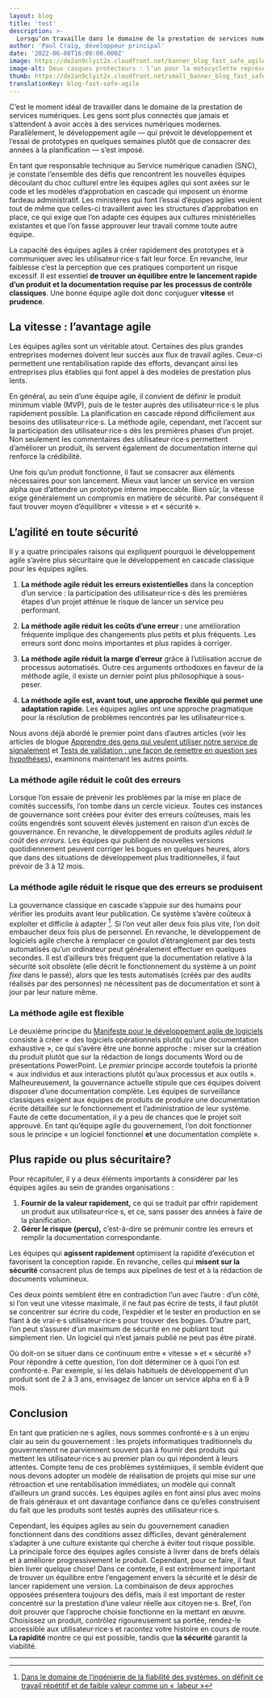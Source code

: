```yaml
---
layout: blog
title: 'test'
description: >-
  Lorsqu’on travaille dans le domaine de la prestation de services numériques au gouvernement, il faut veiller tant à la rapidité qu’à la sécurité. Dans mon équipe agile au Service numérique canadien, le « succès » repose sur cet équilibre. C’est ce qui nous permet de lancer des produits qui répondent aux besoins des gens.
author: 'Paul Craig, développeur principal'
date: '2022-06-08T16:00:00.000Z'
image: https://de2an9clyit2x.cloudfront.net/banner_blog_fast_safe_agile_b003ff8c43.jpg
image-alt: Deux casques protecteurs : l’un pour la motocyclette représentant la vitesse, et l’autre à coque dure signifiant la prudence.
thumb: https://de2an9clyit2x.cloudfront.net/small_banner_blog_fast_safe_agile_b003ff8c43.jpg
translationKey: blog-fast-safe-agile
---
```

C’est le moment idéal de travailler dans le domaine de la prestation de services numériques. Les gens sont plus connectés que jamais et s’attendent à avoir accès à des services numériques modernes. Parallèlement, le développement agile — qui prévoit le développement et l’essai de prototypes en quelques semaines plutôt que de consacrer des années à la planification — s’est imposé. 

En tant que responsable technique au Service numérique canadien (SNC), je constate l’ensemble des défis que rencontrent les nouvelles équipes découlant du choc culturel entre les équipes agiles qui sont axées sur le code et les modèles d’approbation en cascade qui imposent un énorme fardeau administratif. Les ministères qui font l’essai d’équipes agiles veulent tout de même que celles-ci travaillent avec les structures d’approbation en place, ce qui exige que l’on adapte ces équipes aux cultures ministérielles existantes et que l’on fasse approuver leur travail comme toute autre équipe.

La capacité des équipes agiles à créer rapidement des prototypes et à communiquer avec les utilisateur·rice·s fait leur force. En revanche, leur faiblesse c’est la perception que ces pratiques comportent un risque excessif. Il est essentiel **de trouver un équilibre entre le lancement rapide d’un produit et la documentation requise par les processus de contrôle classiques**. Une bonne équipe agile doit donc conjuguer **vitesse** et **prudence**.

## La vitesse : l’avantage agile

Les équipes agiles sont un véritable atout. Certaines des plus grandes entreprises modernes doivent leur succès aux flux de travail agiles. Ceux-ci permettent une rentabilisation rapide des efforts, devançant ainsi les entreprises plus établies qui font appel à des modèles de prestation plus lents. 

En général, au sein d’une équipe agile, il convient de définir le produit minimum viable (MVP), puis de le tester auprès des utilisateur·rice·s le plus rapidement possible. La planification en cascade répond difficilement aux besoins des utilisateur·rice·s. La méthode agile, cependant, met l’accent sur la participation des utilisateur·rice·s dès les premières phases d’un projet. Non seulement les commentaires des utilisateur·rice·s permettent d’améliorer un produit, ils servent également de documentation interne qui renforce la crédibilité. 

Une fois qu’un produit fonctionne, il faut se consacrer aux éléments nécessaires pour son lancement. Mieux vaut lancer un service en version alpha que d’attendre un prototype interne impeccable. Bien sûr, la vitesse exige généralement un compromis en matière de sécurité. Par conséquent il faut trouver moyen d’équilibrer « vitesse » et « sécurité ». 

## L’agilité en toute sécurité

Il y a quatre principales raisons qui expliquent pourquoi le développement agile s’avère plus sécuritaire que le développement en cascade classique pour les équipes agiles.

1. **La méthode agile réduit les erreurs existentielles** dans la conception d’un service : la participation des utilisateur·rice·s dès les premières étapes d’un projet atténue le risque de lancer un service peu performant.

2. **La méthode agile réduit les coûts d’une erreur :** une amélioration fréquente implique des changements plus petits et plus fréquents. Les erreurs sont donc moins importantes et plus rapides à corriger.

3. **La méthode agile réduit la marge d’erreur** grâce à l’utilisation accrue de processus automatisés. Outre ces arguments orthodoxes en faveur de la méthode agile, il existe un dernier point plus philosophique à sous-peser.

4. **La méthode agile est, avant tout, une approche flexible qui permet une adaptation rapide.** Les équipes agiles ont une approche pragmatique pour la résolution de problèmes rencontrés par les utilisateur·rice·s.

Nous avons déjà abordé le premier point dans d’autres articles (voir les articles de blogue [Apprendre des gens qui veulent utiliser notre service de signalement](https://numerique.canada.ca/2019/08/29/apprendre-des-gens-qui-veulent-utiliser-notre-service-de-signalement-mais-qui-ne-lutiliseraient-peut-%C3%AAtre-pas-maintenant/) et [Tests de validation : une façon de remettre en question ses hypothèses](https://numerique.canada.ca/2019/07/31/tests-de-validation-une-fa%C3%A7on-de-remettre-en-question-ses-hypoth%C3%A8ses/)), examinons maintenant les autres points.

### La méthode agile réduit le coût des erreurs

Lorsque l’on essaie de prévenir les problèmes par la mise en place de comités successifs, l’on tombe dans un cercle vicieux. Toutes ces instances de gouvernance sont créées pour éviter des erreurs coûteuses, mais les coûts engendrés sont souvent élevés justement en raison d’un excès de gouvernance. En revanche, le développement de produits agiles *réduit le coût* des *erreurs*.  Les équipes qui publient de nouvelles versions quotidiennement peuvent corriger les bogues en quelques heures, alors que dans des situations de développement plus traditionnelles, il faut prévoir de 3 à 12 mois. 

### La méthode agile réduit le risque que des erreurs se produisent

La gouvernance classique en cascade s’appuie sur des humains pour vérifier les produits avant leur publication. Ce système s’avère coûteux à exploiter et difficile à adapter [^1]. Si l’on veut aller deux fois plus vite, l’on doit embaucher deux fois plus de personnel. En revanche, le développement de logiciels agile cherche à remplacer ce goulot d’étranglement par des tests automatisés qu’un ordinateur peut généralement effectuer en quelques secondes. Il est d’ailleurs très fréquent que la documentation relative à la sécurité soit obsolète (elle décrit le fonctionnement du système à un *point fixe* dans le passé), alors que les tests automatisés (créés par des audits réalisés par des personnes) ne nécessitent pas de documentation et sont à jour par leur nature même. 

### La méthode agile est flexible

Le deuxième principe du [Manifeste pour le développement agile de logiciels](https://agilemanifesto.org/) consiste à créer «  des logiciels opérationnels plutôt qu’une documentation exhaustive », ce qui s’avère être une bonne approche : miser sur la création du produit plutôt que sur la rédaction de longs documents Word ou de présentations PowerPoint. Le *premier* principe accorde toutefois la priorité «  aux individus et aux interactions plutôt qu’aux processus et aux outils ». Malheureusement, la gouvernance actuelle stipule que ces équipes doivent disposer d’une documentation complète. Les équipes de surveillance classiques exigent aux équipes de produits de produire une documentation écrite détaillée sur le fonctionnement et l’administration de leur système. Faute de cette documentation, il y a peu de chances que le projet soit approuvé. En tant qu’équipe agile du gouvernement, l’on doit fonctionner sous le principe « un logiciel fonctionnel **et** une documentation complète ». 

## Plus rapide ou plus sécuritaire?

Pour récapituler, il y a deux éléments importants à considérer par les équipes agiles au sein de grandes organisations :

1. **Fournir de la valeur rapidement,** ce qui se traduit par offrir rapidement un produit aux utilisateur·rice·s, et ce, sans passer des années à faire de la planification.
2. **Gérer le risque (perçu),** c’est-à-dire se prémunir contre les erreurs et remplir la documentation correspondante.

Les équipes qui **agissent rapidement** optimisent la rapidité d’exécution et favorisent la conception rapide. En revanche, celles qui **misent sur la sécurité** consacrent plus de temps aux pipelines de test et à la rédaction de documents volumineux.

Ces deux points semblent être en contradiction l’un avec l’autre : d’un côté, si l’on veut une vitesse maximale, il ne faut pas écrire de tests, il faut plutôt se concentrer sur écrire du code, l’expédier et le tester en production en se fiant à de vrai·e·s utilisateur·rice·s pour trouver des bogues. D’autre part, l’on peut s’assurer d’un maximum de sécurité en ne publiant tout simplement rien. Un logiciel qui n’est jamais publié ne peut pas être piraté.

Où doit-on se situer dans ce continuum entre « vitesse » et « sécurité »? Pour répondre à cette question, l’on doit déterminer ce à quoi l’on est confronté·e. Par exemple, si les délais habituels de développement d’un produit sont de 2 à 3 ans, envisagez de lancer un service alpha en 6 à 9 mois. 

## Conclusion

En tant que praticien·ne·s agiles, nous sommes confronté·e·s à un enjeu clair au sein du gouvernement : les projets informatiques traditionnels du gouvernement ne parviennent souvent pas à fournir des produits qui mettent les utilisateur·rice·s au premier plan ou qui répondent à leurs attentes. Compte tenu de ces problèmes systémiques, il semble évident que nous devons adopter un modèle de réalisation de projets qui mise sur une rétroaction et une rentabilisation immédiates; un modèle qui connaît d’ailleurs un grand succès. Les équipes agiles en font ainsi plus avec moins de frais généraux et ont davantage confiance dans ce qu’elles construisent du fait que les produits sont testés auprès des utilisateur·rice·s.

Cependant, les équipes agiles au sein du gouvernement canadien fonctionnent dans des conditions assez difficiles, devant généralement s’adapter à une culture existante qui cherche à éviter tout risque possible. La principale force des équipes agiles consiste à livrer dans de brefs délais et à améliorer progressivement le produit. Cependant, pour ce faire, il faut bien livrer quelque chose! Dans ce contexte, il est extrêmement important de trouver un équilibre entre l’engagement envers la sécurité et le désir de lancer rapidement une version.
La combinaison de deux approches opposées présentera toujours des défis, mais il est important de rester concentré sur la prestation d’une valeur réelle aux citoyen·ne·s. Bref, l’on doit prouver que l’approche choisie fonctionne en la mettant en œuvre. Choisissez un produit, contrôlez rigoureusement sa portée, rendez-le accessible aux utilisateur·rice·s et racontez votre histoire en cours de route. **La rapidité** montre ce qui est possible, tandis que **la sécurité** garantit la viabilité.

-----
[^1]: [Dans le domaine de l’ingénierie de la fiabilité des systèmes, on définit ce travail répétitif et de faible valeur comme un «  labeur »](https://www.dotcom-monitor.com/blog/fr/2021/11/16/principes-sre-les-7-regles-fondamentales/)

